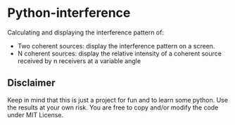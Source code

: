 # Python-interference

Calculating and displaying the interference pattern of:
* Two coherent sources: display the interference pattern on a screen.
* N coherent sources: display the relative intensity of a coherent source received by n receivers at a variable angle

## Disclaimer

Keep in mind that this is just a project for fun and to learn some python. Use the results at your own risk. You are free to copy and/or modify the code under MIT License.
